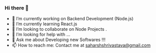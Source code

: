### Hi there 👋

- 🔭 I’m currently working on Backend Development (Node.js)
- 🌱 I’m currently learning React.js
- 👯 I’m looking to collaborate on Node Projects .
- 🤔 I’m looking for help with ...
- 💬 Ask me about Developing new Softwares !!!
- 📫 How to reach me: Contact me at saharshshrivastava@gmail.com
